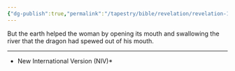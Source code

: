 ```yaml
---
{"dg-publish":true,"permalink":"/tapestry/bible/revelation/revelation-12-16/","title":"Revelation 12:16","tags":["bible-verse","bible-verse"],"dgHomeLink":true,"dgShowLocalGraph":true,"dgEnableSearch":true}
---
```



But the earth helped the woman by opening its mouth and swallowing the river that the dragon had spewed out of his mouth.

---
* New International Version (NIV)*